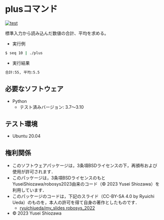# plusコマンド

[![test](https://github.com/YuseiShiozawa/robosys2023/actions/workflows/test.yml/badge.svg)](https://github.com/YuseiShiozawa/robosys2023/actions/workflows/test.yml)

標準入力から読み込んだ数値の合計、平均を求める。

* 実行例
```bash
$ seq 10 | ./plus
```

* 実行結果
```bash
合計:55, 平均:5.5
```

## 必要なソフトウェア

* Python
  * テスト済みバージョン: 3.7～3.10

## テスト環境

* Ubuntu 20.04

## 権利関係

* このソフトウェアパッケージは，3条項BSDライセンスの下，再頒布および使用が許可されます．
* このパッケージは，3条項BSDライセンスのもとYuseiShiozawa/robosys2023由来のコード（© 2023 Yusei Shiozawa）を利用しています．
* このパッケージのコードは，下記のスライド（CC-BY-SA 4.0 by Ryuichi Ueda）のものを，本人の許可を得て自身の著作としたものです．
   * [ryuichiueda/my_slides robosys_2022](https://github.com/ryuichiueda/my_slides/tree/master/robosys_2022)
* © 2023 Yusei Shiozawa
